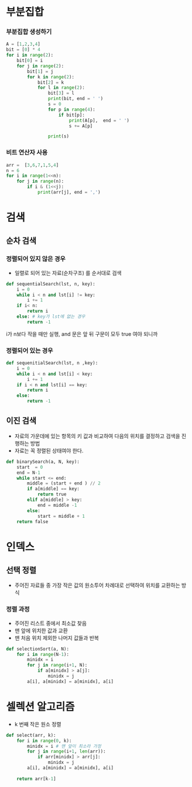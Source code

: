 # 부분집합

### 부분집합 생성하기
```python
A = [1,2,3,4]
bit = [0] * 4
for i in range(2):
    bit[0] = i
    for j in range(2):
        bit[1] = j
        for k in range(2):
            bit[2] = k
            for l in range(2):
                bit[3] = l
                print(bit, end = ' ')
                s = 0
                for p in range(4):
                    if bit[p]:
                        print(A[p],  end = ' ')
                        s += A[p]

                print(s)
``` 

### 비트 연산자 사용
```python
arr =  [3,6,7,1,5,4]
n = 6
for i in range(1<<n):
    for j in range(n):
        if i & (1<<j):
            print(arr[j], end = ',')
```

# 검색

## 순차 검색
### 정렬되어 있지 않은 경우
- 일렬로 되어 있는 자료(순차구조) 를 순서대로 검색
```python
def sequentialSearch(lst, n, key):
    i = 0
    while i < n and lst[i] != key:
        i += 1
    if i< n:
        return i
    else: # key가 lst에 없는 경우
        return -1
```
i가 n보다 작을 때만 실행, and 문은 앞 뒤 구문이 모두 true 여야 되니까

### 정렬되어 있는 경우
```python
def sequenitialSearch(lst, n ,key):
    i = 0
    while i < n and lst[i] < key:
        i += 1
    if i < n and lst[i] == key:
        return i
    else:
        return -1
```

## 이진 검색
- 자료의 가운데에 있는 항목의 키 값과 비교하여 다음의 위치를 결정하고 검색을 진행하는 방법
- 자료는 꼭 정렬된 상태여야 한다.
```python
def binarySearch(a, N, key):
    start  = 0 
    end = N-1
    while start <= end:
        middle = (start + end ) // 2
        if a[middle] == key:
            return true
        elif a[middle] > key:
            end = middle -1
        else: 
            start = middle + 1
    return false
```

# 인덱스
## 선택 정렬
- 주어진 자료들 중 가장 작은 값의 원소투어 차례대로 선택하여 위치를 교환하는 방식
### 정렬 과정
- 주어진 리스트 중에서 최소값 찾음
- 맨 앞에 위치한 값과 교환
- 맨 처음 위치 제외한 나머지 값들과 반복

```python
def selectionSort(a, N):
    for i in range(N-1):
        minidx = i
        for j in range(i+1, N):
            if a[minidx] > a[j]:
                minidx = j
        a[i], a[minidx] = a[minidx], a[i]
```

# 셀렉션 알고리즘
- k 번째 작은 원소 정렬 
```python
def select(arr, k):
    for i in range(0, k):
        minidx = i # 맨 앞이 최소라 가정
        for j in range(i+1, len(arr)): 
            if arr[minidx] > arr[j]:
                minidx = j
        a[i], a[minidx] = a[minidx], a[i]
    
    return arr[k-1]
```
